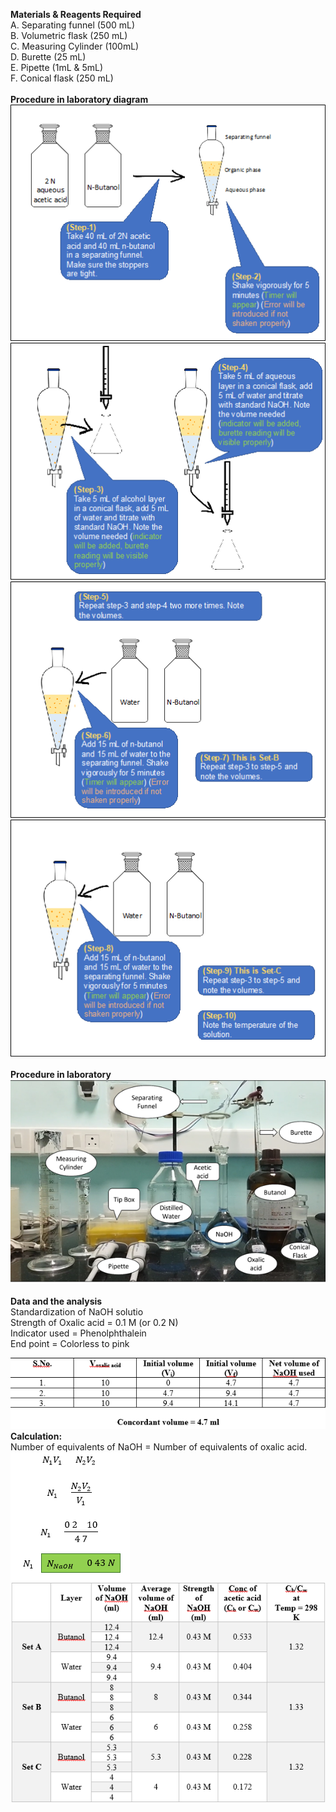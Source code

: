 <b> Materials & Reagents Required</b><br>
A.	Separating funnel (500 mL)<br>
B.	Volumetric flask (250 mL)<br>
C.	Measuring Cylinder (100mL)<br>
D.	Burette (25 mL)<br>
E.	Pipette (1mL & 5mL)<br>
F.	Conical flask (250 mL)<br><br>
<b> Procedure in laboratory diagram</b><br>
<img src="images/image2.png"><br>
<img src="images/image3.png"><br>
<img src="images/image4.png"><br>
<img src="images/image5.png"><br><br>
<b>Procedure in laboratory</b><br>
<img src="images/image6.png"><br><br>
<b>Data and the analysis</b><br>
Standardization of NaOH solutio<br>
Strength of Oxalic acid = 0.1 M (or 0.2 N)<br>
Indicator used = Phenolphthalein<br>
End point  = Colorless to pink<br>

<img src="images/image7.png"><br>
<b>Calculation:</b><br>
Number of equivalents of NaOH = Number of equivalents of oxalic acid.<br>
<img src="images/image8.png"><br>
<img src="images/image9.png">

























